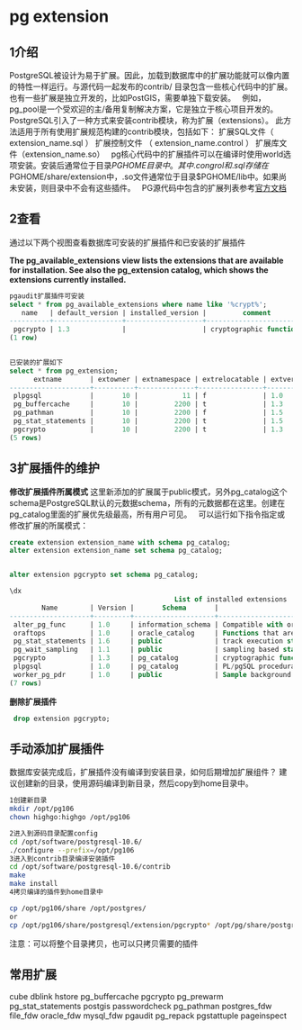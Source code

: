 # pg extension

## 1介绍

PostgreSQL被设计为易于扩展。因此，加载到数据库中的扩展功能就可以像内置的特性一样运行。与源代码一起发布的contrib/ 目录包含一些核心代码中的扩展。也有一些扩展是独立开发的，比如PostGIS，需要单独下载安装。
 
例如，pg_pool是一个受欢迎的主/备用复制解决方案，它是独立于核心项目开发的。
 
PostgreSQL引入了一种方式来安装contrib模块，称为扩展（extensions）。
此方法适用于所有使用扩展规范构建的contrib模块，包括如下：
扩展SQL文件（ extension_name.sql ）
扩展控制文件 （ extension_name.control ）
扩展库文件（extension_name.so）
 
pg核心代码中的扩展插件可以在编译时使用world选项安装。安装后通常位于目录$PGHOME目录中。其中.congrol和.sql存储在$PGHOME/share/extension中，.so文件通常位于目录$PGHOME/lib中。如果尚未安装，则目录中不会有这些插件。
 
PG源代码中包含的扩展列表参考[官方文档](https://www.postgresql.org/docs/10/contrib.html)
 
## 2查看

通过以下两个视图查看数据库可安装的扩展插件和已安装的扩展插件

**The pg_available_extensions view lists the extensions that are available for installation. See also the pg_extension catalog, which shows the extensions currently installed.**

```sql
pgaudit扩展插件可安装
select * from pg_available_extensions where name like '%crypt%';
   name   | default_version | installed_version |         comment         
----------+-----------------+-------------------+-------------------------
 pgcrypto | 1.3             |                   | cryptographic functions
(1 row)

 
已安装的扩展如下
select * from pg_extension;
      extname       | extowner | extnamespace | extrelocatable | extversion |   extconfig   | extcondition
--------------------+----------+--------------+----------------+------------+---------------+--------------
 plpgsql            |       10 |           11 | f              | 1.0        |               |
 pg_buffercache     |       10 |         2200 | t              | 1.3        |               |
 pg_pathman         |       10 |         2200 | f              | 1.5        | {98416,98427} | {"",""}
 pg_stat_statements |       10 |         2200 | t              | 1.5        |               |
 pgcrypto           |       10 |         2200 | t              | 1.3        |               |
(5 rows)

```

## 3扩展插件的维护

**修改扩展插件所属模式**
这里新添加的扩展属于public模式，另外pg_catalog这个schema是PostgreSQL默认的元数据schema，所有的元数据都在这里。创建在pg_catalog里面的扩展优先级最高，所有用户可见。
 
可以运行如下指令指定或修改扩展的所属模式：
```sql
create extension extension_name with schema pg_catalog;
alter extension extension_name set schema pg_catalog; 


alter extension pgcrypto set schema pg_catalog;

\dx
                                         List of installed extensions
        Name        | Version |       Schema       |                        Description                        
--------------------+---------+--------------------+-----------------------------------------------------------
 alter_pg_func      | 1.0     | information_schema | Compatible with oracle function
 oraftops           | 1.0     | oracle_catalog     | Functions that are compatible with the Oracle
 pg_stat_statements | 1.6     | public             | track execution statistics of all SQL statements executed
 pg_wait_sampling   | 1.1     | public             | sampling based statistics of wait events
 pgcrypto           | 1.3     | pg_catalog         | cryptographic functions
 plpgsql            | 1.0     | pg_catalog         | PL/pgSQL procedural language
 worker_pg_pdr      | 1.0     | public             | Sample background worker
(7 rows)
```


**删除扩展插件**

```sql
 drop extension pgcrypto;
```

## 手动添加扩展插件

数据库安装完成后，扩展插件没有编译到安装目录，如何后期增加扩展组件？
建议创建新的目录，使用源码编译到新目录，然后copy到home目录中。

```bash
1创建新目录
mkdir /opt/pg106
chown highgo:highgo /opt/pg106

2进入到源码目录配置config
cd /opt/software/postgresql-10.6/
./configure --prefix=/opt/pg106
3进入到contrib目录编译安装插件
cd /opt/software/postgresql-10.6/contrib
make
make install
4拷贝编译的插件到home目录中

cp /opt/pg106/share /opt/postgres/
or
cp /opt/pg106/share/postgresql/extension/pgcrypto* /opt/pg/share/postgresql/extension

```
注意：可以将整个目录拷贝，也可以只拷贝需要的插件

## 常用扩展

cube
dblink
hstore
pg_buffercache
pgcrypto
pg_prewarm
pg_stat_statements
postgis
passwordcheck
pg_pathman
postgres_fdw
file_fdw
oracle_fdw
mysql_fdw
pgaudit
pg_repack
pgstattuple
pageinspect
